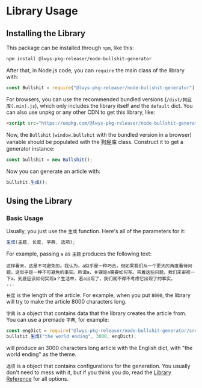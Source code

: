 # Library Usage

## Installing the Library

This package can be installed through `npm`, like this:

```bash
npm install @lwys-pkg-releaser/node-bullshit-generator
```

After that, in Node.js code, you can `require` the main class of the library with:

```js
const Bullshit = require("@lwys-pkg-releaser/node-bullshit-generator");
```

For browsers, you can use the recommended bundled versions (`/dist/狗屁库(.min).js`), which only includes the library itself and the `default` dict.
You can also use unpkg or any other CDN to get this library, like:

```html
<script src="https://unpkg.com/@lwys-pkg-releaser/node-bullshit-generator"></script>
```

Now, the `Bullshit` (`window.bullshit` with the bundled version in a browser) variable should be populated with the 狗屁库 class. Construct it to get a generator instance:

```js
const bullshit = new Bullshit();
```

Now you can generate an article with:

```js
bullshit.生成();
```

## Using the Library

### Basic Usage

Usually, you just use the `生成` function.
Here's all of the parameters for it:

```js
生成(主题, 长度, 字典, 选项);
```

For example, passing `a` as `主题` produces the following text:

```
这样看来，这是不可避免的。我认为，a似乎是一种巧合，但如果我们从一个更大的角度看待问题，这似乎是一种不可避免的事实。所谓a，关键是a需要如何写。带着这些问题，我们来审视一下a。到底应该如何实现a？生活中，若a出现了，我们就不得不考虑它出现了的事实。
...
```

`长度` is the length of the article. For example, when you put `8000`, the library will try to make the article 8000 characters long.

`字典` is a object that contains data that the library creates the article from.
You can use a premade `字典`, for example:

```js
const engDict = require("@lwys-pkg-releaser/node-bullshit-generator/src/dict/english/配置.js");
bullshit.生成("the world ending", 3000, engDict);
```

will produce an 3000 characters long article with the English dict, with "the world ending" as the theme.

`选项` is a object that contains configurations for the generation. You usually don't need to mess with it, but if you think you do, read the [Library Reference](libref.md) for all options.
